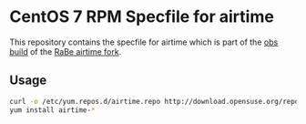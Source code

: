 # CentOS 7 RPM Specfile for airtime

This repository contains the specfile for airtime which is part of the [obs build](https://build.opensuse.org/project/show/home:radiorabe:airtime) of the
[RaBe airtime fork](https://github.com/radiorabe/airtime).

## Usage

```bash
curl -o /etc/yum.repos.d/airtime.repo http://download.opensuse.org/repositories/home:/radiorabe:/airtime/CentOS_7/home:radiorabe:airtime.repo
yum install airtime-*
```
